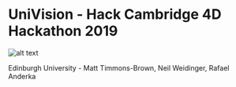 # UniVision - Hack Cambridge 4D Hackathon 2019

![alt text](https://raw.githubusercontent.com/the-raspberry-pi-guy/UniVision/master/Logo/UniVision_logo.png)

Edinburgh University - Matt Timmons-Brown, Neil Weidinger, Rafael Anderka

